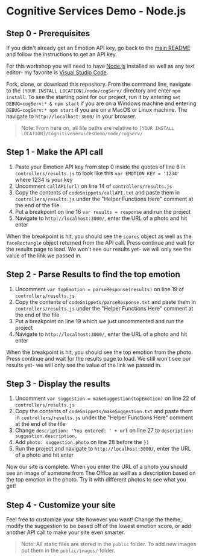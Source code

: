 # Cognitive Services Demo - Node.js

## Step 0 - Prerequisites
If you didn't already get an Emotion API key, go back to the [main README](https://github.com/jcocchi/CognitiveServicesDemo) and follow the instructions to get an API key.

For this workshop you will need to have [Node.js](https://nodejs.org/en/download/) installed as well as any text editor- my favorite is [Visual Studio Code](https://code.visualstudio.com/download).

Fork, clone, or download this repository. From the command line, navigate to the `[YOUR INSTALL LOCATION]/node/cogServ/` directory and enter `npm install`. To see the starting point for our project, run it by entering `set DEBUG=cogServ:* & npm start` if you are on a Windows machine and entering `DEBUG=cogServ:* npm start` if you are on a MacOS or Linux machine. The navigate to `http://localhost:3000/` in your browser.

> Note: From here on, all file paths are relative to `[YOUR INSTALL LOCATION]/CognitiveServicesDemo/node/cogServ/`

## Step 1 - Make the API call
1. Paste your Emotion API key from step 0 inside the quotes of line 6 in `controllers/results.js` to look like this `var EMOTION_KEY = '1234'` where 1234 is your key
2. Uncomment `callAPI(url)` on line 14 of `controllers/results.js`
3. Copy the contents of `codeSnippets/callAPI.txt` and paste them in `controllers/results.js` under the "Helper Functions Here" comment at the end of the file
4. Put a breakpoint on line 16 `var results = response` and run the project
5. Navigate to `http://localhost:3000/`, enter the URL of a photo and hit enter

When the breakpoint is hit, you should see the `scores` object as well as the `faceRectangle` object returned from the API call. Press continue and wait for the results page to load. We won't see our results yet- we will only see the value of the link we passed in.

## Step 2 - Parse Results to find the top emotion
1. Uncomment `var topEmotion = parseResponse(results)` on line 19 of `controllers/results.js`
2. Copy the contents of `codeSnippets/parseResponse.txt` and paste them in `controllers/results.js` under the "Helper Functions Here" comment at the end of the file
3. Put a breakpoint on line 19 which we just uncommented and run the project
4. Navigate to `http://localhost:3000/`, enter the URL of a photo and hit enter

When the breakpoint is hit, you should see the top emotion from the photo. Press continue and wait for the results page to load. We still won't see our results yet- we will only see the value of the link we passed in.

## Step 3 - Display the results
1. Uncomment `var suggestion = makeSuggestion(topEmotion)` on line 22 of `controllers/results.js`
2. Copy the contents of `codeSnippets/makeSuggestion.txt` and paste them in `controllers/results.js` under the "Helper Functions Here" comment at the end of the file
3. Change `description: 'You entered: ' + url` on line 27 to `description: suggestion.description,`
4. Add `photo: suggestion.photo` on line 28 before the `})`
5. Run the project and navigate to `http://localhost:3000/`, enter the URL of a photo and hit enter

Now our site is complete. When you enter the URL of a photo you should see an image of someone from The Office as well as a description based on the top emotion in the photo. Try it with different photos to see what you get!

## Step 4 - Customize your site
Feel free to customize your site however you want! Change the theme, modify the suggestion to be based off of the lowest emotion score, or add another API call to make your site even smarter.

> Note: All static files are stored in the `public` folder. To add new images put them in the `public/images/` folder.
